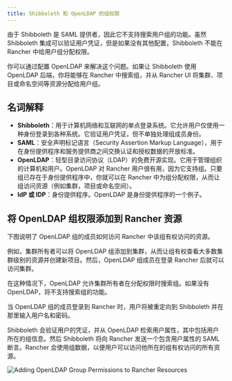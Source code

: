 ```yaml
---
title: Shibboleth 和 OpenLDAP 的组权限
---
```


<head> 
  <link rel="canonical" href="https://ranchermanager.docs.rancher.com/zh/how-to-guides/new-user-guides/authentication-permissions-and-global-configuration/configure-shibboleth-saml/about-group-permissions"/>
</head>

由于 Shibboleth 是 SAML 提供者，因此它不支持搜索用户组的功能。虽然 Shibboleth 集成可以验证用户凭证，但是如果没有其他配置，Shibboleth 不能在 Rancher 中给用户组分配权限。

你可以通过配置 OpenLDAP 来解决这个问题。如果让 Shibboleth 使用 OpenLDAP 后端，你将能够在 Rancher 中搜索组，并从 Rancher UI 将集群、项目或命名空间等资源分配给用户组。

## 名词解释

- **Shibboleth**：用于计算机网络和互联网的单点登录系统。它允许用户仅使用一种身份登录到各种系统。它验证用户凭证，但不单独处理组成员身份。
- **SAML**：安全声明标记语言（Security Assertion Markup Language），用于在身份提供程序和服务提供商之间交换认证和授权数据的开放标准。
- **OpenLDAP**：轻型目录访问协议（LDAP）的免费开源实现。它用于管理组织的计算机和用户。OpenLDAP 对 Rancher 用户很有用，因为它支持组。只要组已存在于身份提供程序中，你就可以在 Rancher 中为组分配权限，从而让组访问资源（例如集群，项目或命名空间）。
- **IdP 或 IDP**：身份提供程序。OpenLDAP 是身份提供程序的一个例子。

## 将 OpenLDAP 组权限添加到 Rancher 资源

下图说明了 OpenLDAP 组的成员如何访问 Rancher 中该组有权访问的资源。

例如，集群所有者可以将 OpenLDAP 组添加到集群，从而让组有权查看大多数集群级别的资源并创建新项目。然后，OpenLDAP 组成员在登录 Rancher 后就可以访问集群。

在这种情况下，OpenLDAP 允许集群所有者在分配权限时搜索组。如果没有 OpenLDAP，将不支持搜索组的功能。

当 OpenLDAP 组的成员登录到 Rancher 时，用户将被重定向到 Shibboleth 并在那里输入用户名和密码。

Shibboleth 会验证用户的凭证，并从 OpenLDAP 检索用户属性，其中包括用户所在的组信息。然后 Shibboleth 将向 Rancher 发送一个包含用户属性的 SAML 断言。Rancher 会使用组数据，以便用户可以访问他所在的组有权访问的所有资源。

![Adding OpenLDAP Group Permissions to Rancher Resources](/img/shibboleth-with-openldap-groups.svg)
